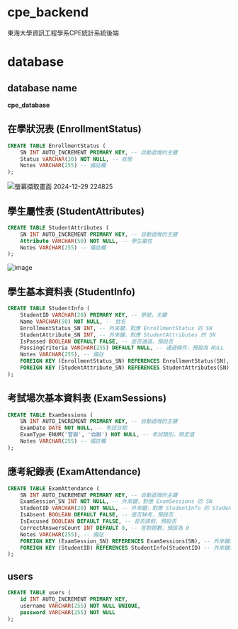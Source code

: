 # cpe_backend
東海大學資訊工程學系CPE統計系統後端
# database
## database name
**cpe_database**
## 在學狀況表 (EnrollmentStatus)
```sql
CREATE TABLE EnrollmentStatus (
    SN INT AUTO_INCREMENT PRIMARY KEY, -- 自動遞增的主鍵
    Status VARCHAR(30) NOT NULL, -- 狀態
    Notes VARCHAR(255) -- 備註欄
);
```
![螢幕擷取畫面 2024-12-29 224825](https://hackmd.io/_uploads/SkX5bk18yg.png)
## 學生屬性表 (StudentAttributes)
```sql
CREATE TABLE StudentAttributes (
    SN INT AUTO_INCREMENT PRIMARY KEY, -- 自動遞增的主鍵
    Attribute VARCHAR(50) NOT NULL, -- 學生屬性
    Notes VARCHAR(255) -- 備註欄
);
```
![image](https://hackmd.io/_uploads/rkD5fkyLyl.png)

## 學生基本資料表 (StudentInfo)
```sql
CREATE TABLE StudentInfo (
    StudentID VARCHAR(20) PRIMARY KEY, -- 學號，主鍵
    Name VARCHAR(50) NOT NULL, -- 姓名
    EnrollmentStatus_SN INT, -- 外來鍵，對應 EnrollmentStatus 的 SN
    StudentAttribute_SN INT, -- 外來鍵，對應 StudentAttributes 的 SN
    IsPassed BOOLEAN DEFAULT FALSE, -- 是否通過，預設否
    PassingCriteria VARCHAR(255) DEFAULT NULL, -- 通過條件，預設為 NULL
    Notes VARCHAR(255), -- 備註
    FOREIGN KEY (EnrollmentStatus_SN) REFERENCES EnrollmentStatus(SN), -- 外來鍵約束
    FOREIGN KEY (StudentAttribute_SN) REFERENCES StudentAttributes(SN) -- 外來鍵約束
);
```
## 考試場次基本資料表 (ExamSessions)
```sql
CREATE TABLE ExamSessions (
    SN INT AUTO_INCREMENT PRIMARY KEY, -- 自動遞增的主鍵
    ExamDate DATE NOT NULL, -- 考試日期
    ExamType ENUM('官辦', '自辦') NOT NULL, -- 考試類別，限定值
    Notes VARCHAR(255) -- 備註欄
);
```
## 應考紀錄表 (ExamAttendance)
```sql
CREATE TABLE ExamAttendance (
    SN INT AUTO_INCREMENT PRIMARY KEY, -- 自動遞增的主鍵
    ExamSession_SN INT NOT NULL, -- 外來鍵，對應 ExamSessions 的 SN
    StudentID VARCHAR(20) NOT NULL, -- 外來鍵，對應 StudentInfo 的 StudentID
    IsAbsent BOOLEAN DEFAULT FALSE, -- 是否缺考，預設否
    IsExcused BOOLEAN DEFAULT FALSE, -- 是否請假，預設否
    CorrectAnswersCount INT DEFAULT 0, -- 答對題數，預設為 0
    Notes VARCHAR(255), -- 備註
    FOREIGN KEY (ExamSession_SN) REFERENCES ExamSessions(SN), -- 外來鍵約束
    FOREIGN KEY (StudentID) REFERENCES StudentInfo(StudentID) -- 外來鍵約束
);
```
## users
```sql
CREATE TABLE users (
    id INT AUTO_INCREMENT PRIMARY KEY,
    username VARCHAR(255) NOT NULL UNIQUE,
    password VARCHAR(255) NOT NULL
);
```
